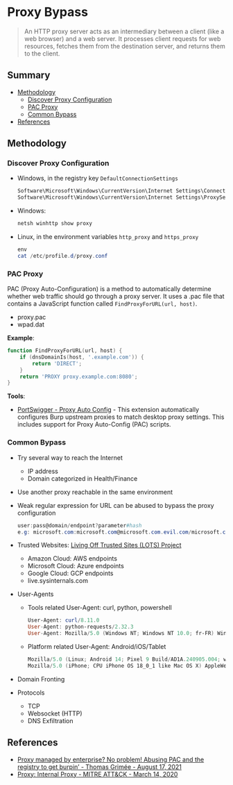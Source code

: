 # Proxy Bypass

> An HTTP proxy server acts as an intermediary between a client (like a web browser) and a web server. It processes client requests for web resources, fetches them from the destination server, and returns them to the client.

## Summary

* [Methodology](#methodology)
    * [Discover Proxy Configuration](#discover-proxy-configuration)
    * [PAC Proxy](#pac-proxy)
    * [Common Bypass](#common-bypass)
* [References](#references)

## Methodology

### Discover Proxy Configuration

* Windows, in the registry key `DefaultConnectionSettings`

    ```ps1
    Software\Microsoft\Windows\CurrentVersion\Internet Settings\Connections\DefaultConnectionSettings
    Software\Microsoft\Windows\CurrentVersion\Internet Settings\ProxyServer
    ```

* Windows:

    ```ps1
    netsh winhttp show proxy
    ```

* Linux, in the environment variables `http_proxy` and `https_proxy`

    ```ps1
    env
    cat /etc/profile.d/proxy.conf
    ```

### PAC Proxy

PAC (Proxy Auto-Configuration) is a method to automatically determine whether web traffic should go through a proxy server. It uses a .pac file that contains a JavaScript function called `FindProxyForURL(url, host)`.

* proxy.pac
* wpad.dat

**Example**:

```ps1
function FindProxyForURL(url, host) {
    if (dnsDomainIs(host, '.example.com')) {
        return 'DIRECT';
    }
    return 'PROXY proxy.example.com:8080';
}
```

**Tools**:

* [PortSwigger - Proxy Auto Config](https://portswigger.net/bappstore/7b3eae07aa724196ab85a8b64cd095d1) - This extension automatically configures Burp upstream proxies to match desktop proxy settings. This includes support for Proxy Auto-Config (PAC) scripts.

### Common Bypass

* Try several way to reach the Internet
    * IP address
    * Domain categorized in Health/Finance

* Use another proxy reachable in the same environment

* Weak regular expression for URL can be abused to bypass the proxy configuration

    ```ps1
    user:pass@domain/endpoint?parameter#hash
    e.g: microsoft.com:microsoft.com@microsoft.com.evil.com/microsoft.com?microsoft.com#microsoft.com
    ```

* Trusted Websites: [Living Off Trusted Sites (LOTS) Project](https://lots-project.com/)
    * Amazon Cloud: AWS endpoints
    * Microsoft Cloud: Azure endpoints
    * Google Cloud: GCP endpoints
    * live.sysinternals.com

* User-Agents
    * Tools related User-Agent: curl, python, powershell

        ```ps1
        User-Agent: curl/8.11.0
        User-Agent: python-requests/2.32.3
        User-Agent: Mozilla/5.0 (Windows NT; Windows NT 10.0; fr-FR) WindowsPowerShell/5.1.26100.2161
        ```

    * Platform related User-Agent: Android/iOS/Tablet

        ```ps1
        Mozilla/5.0 (Linux; Android 14; Pixel 9 Build/AD1A.240905.004; wv) AppleWebKit/537.36 (KHTML, like Gecko) Version/4.0 Chrome/129.0.6668.78 Mobile Safari/537.36 [FB_IAB/FB4A;FBAV/484.0.0.63.83;IABMV/1;] 
        Mozilla/5.0 (iPhone; CPU iPhone OS 18_0_1 like Mac OS X) AppleWebKit/605.1.15 (KHTML, like Gecko) Mobile/15E148 [FBAN/FBIOS;FBAV/485.1.0.45.110;FBBV/665337277;FBDV/iPhone17,1;FBMD/iPhone;FBSN/iOS;FBSV/18.0.1;FBSS/3;FBCR/;FBID/phone;FBLC/it_IT;FBOP/80] 
        ```

* Domain Fronting
* Protocols
    * TCP
    * Websocket (HTTP)
    * DNS Exfiltration

## References

* [Proxy managed by enterprise? No problem! Abusing PAC and the registry to get burpin’ - Thomas Grimée - August 17, 2021](https://blog.nviso.eu/2021/08/17/proxy-managed-by-enterprise-no-problem-abusing-pac-and-the-registry-to-get-burpin/)
* [Proxy: Internal Proxy - MITRE ATT&CK - March 14, 2020](https://attack.mitre.org/versions/v16/techniques/T1090/001/)

